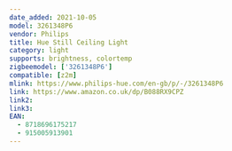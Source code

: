 ```yaml
---
date_added: 2021-10-05
model: 3261348P6
vendor: Philips
title: Hue Still Ceiling Light
category: light
supports: brightness, colortemp
zigbeemodel: ['3261348P6']
compatible: [z2m]
mlink: https://www.philips-hue.com/en-gb/p/-/3261348P6
link: https://www.amazon.co.uk/dp/B088RX9CPZ
link2:  
link3: 
EAN: 
  - 8718696175217
  - 915005913901
---
```

